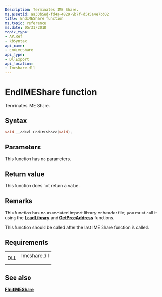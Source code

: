 ```yaml
---
Description: Terminates IME Share.
ms.assetid: aa33b5ed-fd4a-4829-9b7f-d545a4e7bd02
title: EndIMEShare function
ms.topic: reference
ms.date: 05/31/2018
topic_type: 
- APIRef
- kbSyntax
api_name: 
- EndIMEShare
api_type: 
- DllExport
api_location: 
- Imeshare.dll
---
```


# EndIMEShare function

Terminates IME Share.

## Syntax


```C++
void __cdecl EndIMEShare(void);
```



## Parameters

This function has no parameters.

## Return value

This function does not return a value.

## Remarks

This function has no associated import library or header file; you must call it using the [**LoadLibrary**](/windows/win32/api/libloaderapi/nf-libloaderapi-loadlibrarya) and [**GetProcAddress**](/windows/win32/api/libloaderapi/nf-libloaderapi-getprocaddress) functions.

This function should be called after the last IME Share function is called.

## Requirements



|                |                                                                                         |
|----------------|-----------------------------------------------------------------------------------------|
| DLL<br/> | <dl> <dt>Imeshare.dll</dt> </dl> |



## See also

<dl> <dt>

[**FInitIMEShare**](finitimeshare.md)
</dt> </dl>

 

 